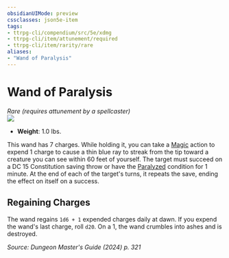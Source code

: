 ```yaml
---
obsidianUIMode: preview
cssclasses: json5e-item
tags:
- ttrpg-cli/compendium/src/5e/xdmg
- ttrpg-cli/item/attunement/required
- ttrpg-cli/item/rarity/rare
aliases: 
- "Wand of Paralysis"
---
```

# Wand of Paralysis
*Rare (requires attunement by a spellcaster)*  
![](2-Mechanics/CLI/items/img/wand-of-paralysis.webp#right)

- **Weight**: 1.0 lbs.

This wand has 7 charges. While holding it, you can take a [Magic](2-Mechanics/CLI/rules/actions.md#Magic) action to expend 1 charge to cause a thin blue ray to streak from the tip toward a creature you can see within 60 feet of yourself. The target must succeed on a DC 15 Constitution saving throw or have the [Paralyzed](2-Mechanics/CLI/rules/conditions.md#Paralyzed) condition for 1 minute. At the end of each of the target's turns, it repeats the save, ending the effect on itself on a success.

## Regaining Charges

The wand regains `1d6 + 1` expended charges daily at dawn. If you expend the wand's last charge, roll `d20`. On a 1, the wand crumbles into ashes and is destroyed.

*Source: Dungeon Master's Guide (2024) p. 321*